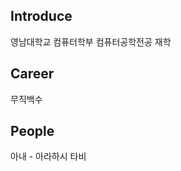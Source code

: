 ## Introduce
영남대학교 컴퓨터학부 컴퓨터공학전공 재학

## Career
무직백수

## People
아내 - 아라하시 타비

<!--
**skfek0916/skfek0916** is a ✨ _special_ ✨ repository because its `README.md` (this file) appears on your GitHub profile.

Here are some ideas to get you started:

- 🔭 I’m currently working on ...
- 🌱 I’m currently learning ...
- 👯 I’m looking to collaborate on ...
- 🤔 I’m looking for help with ...
- 💬 Ask me about ...
- 📫 How to reach me: ...
- 😄 Pronouns: ...
- ⚡ Fun fact: ...
-->
